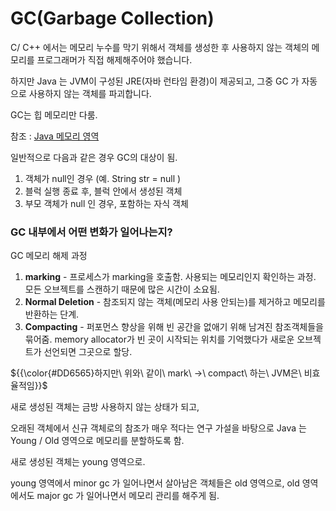 # GC(Garbage Collection)

C/ C++ 에서는 메모리 누수를 막기 위해서 객체를 생성한 후 사용하지 않는 객체의 메모리를 프로그래머가 직접 해제해주어야 했습니다. 

하지만 Java 는 JVM이 구성된 JRE(자바 런타임 환경)이 제공되고, 그중 GC 가 자동으로 사용하지 않는 객체를 파괴합니다.

GC는 힙 메모리만 다룸. 

참조 : [Java 메모리 영역](TIL/Java/java-메모리-영역)

일반적으로 다음과 같은 경우 GC의 대상이 됨.

1. 객체가 null인 경우 (예. String str = null ) 
2. 블럭 실행 종료 후, 블럭 안에서 생성된 객체
3. 부모 객체가 null 인 경우, 포함하는 자식 객체


### GC 내부에서 어떤 변화가 일어나는지?

GC 메모리 해제 과정

1. **marking** - 프로세스가 marking을 호출함. 사용되는 메모리인지 확인하는 과정. 모든 오브젝트를 스캔하기 때문에 많은 시간이 소요됨.
2. **Normal Deletion** - 참조되지 않는 객체(메모리 사용 안되는)를 제거하고 메모리를 반환하는 단계. 
3. **Compacting** - 퍼포먼스 향상을 위해 빈 공간을 없애기 위해 남겨진 참조객체들을 묶어줌. memory allocator가 빈 곳이 시작되는 위치를 기억했다가 새로운 오브젝트가 선언되면 그곳으로 할당.
   
<p>${{\color{#DD6565}하지만\ 위와\ 같이\ mark\ →\ compact\ 하는\ JVM은\ 비효율적임}}$</p>
새로 생성된 객체는 금방 사용하지 않는 상태가 되고, 

오래된 객체에서 신규 객체로의 참조가 매우 적다는 연구 가설을 바탕으로 Java 는 Young / Old 영역으로 메모리를 분할하도록 함. 

새로 생성된 객체는 young 영역으로.

young 영역에서 minor gc 가 일어나면서 살아남은 객체들은 old 영역으로, old 영역에서도 major gc 가 일어나면서 메모리 관리를 해주게 됨.
